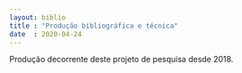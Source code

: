 ```yaml
---
layout: biblio
title : "Produção bibliográfica e técnica"
date  : 2020-04-24
---
```


Produção decorrente deste projeto de pesquisa desde 2018.
